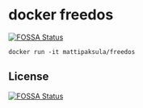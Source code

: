 # docker freedos
[![FOSSA Status](https://app.fossa.com/api/projects/git%2Bgithub.com%2Fdenzuko%2Fdocker-freedos.svg?type=shield)](https://app.fossa.com/projects/git%2Bgithub.com%2Fdenzuko%2Fdocker-freedos?ref=badge_shield)


```
docker run -it mattipaksula/freedos
```



## License
[![FOSSA Status](https://app.fossa.com/api/projects/git%2Bgithub.com%2Fdenzuko%2Fdocker-freedos.svg?type=large)](https://app.fossa.com/projects/git%2Bgithub.com%2Fdenzuko%2Fdocker-freedos?ref=badge_large)